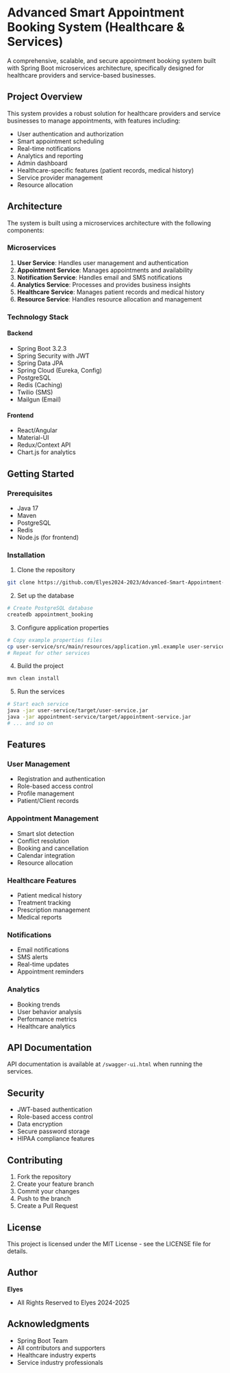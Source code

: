 # Advanced Smart Appointment Booking System (Healthcare & Services)

A comprehensive, scalable, and secure appointment booking system built with Spring Boot microservices architecture, specifically designed for healthcare providers and service-based businesses.

## Project Overview

This system provides a robust solution for healthcare providers and service businesses to manage appointments, with features including:
- User authentication and authorization
- Smart appointment scheduling
- Real-time notifications
- Analytics and reporting
- Admin dashboard
- Healthcare-specific features (patient records, medical history)
- Service provider management
- Resource allocation

## Architecture

The system is built using a microservices architecture with the following components:

### Microservices
1. **User Service**: Handles user management and authentication
2. **Appointment Service**: Manages appointments and availability
3. **Notification Service**: Handles email and SMS notifications
4. **Analytics Service**: Processes and provides business insights
5. **Healthcare Service**: Manages patient records and medical history
6. **Resource Service**: Handles resource allocation and management

### Technology Stack

#### Backend
- Spring Boot 3.2.3
- Spring Security with JWT
- Spring Data JPA
- Spring Cloud (Eureka, Config)
- PostgreSQL
- Redis (Caching)
- Twilio (SMS)
- Mailgun (Email)

#### Frontend
- React/Angular
- Material-UI
- Redux/Context API
- Chart.js for analytics

## Getting Started

### Prerequisites
- Java 17
- Maven
- PostgreSQL
- Redis
- Node.js (for frontend)

### Installation

1. Clone the repository
```bash
git clone https://github.com/Elyes2024-2023/Advanced-Smart-Appointment-Booking-System.git
```

2. Set up the database
```bash
# Create PostgreSQL database
createdb appointment_booking
```

3. Configure application properties
```bash
# Copy example properties files
cp user-service/src/main/resources/application.yml.example user-service/src/main/resources/application.yml
# Repeat for other services
```

4. Build the project
```bash
mvn clean install
```

5. Run the services
```bash
# Start each service
java -jar user-service/target/user-service.jar
java -jar appointment-service/target/appointment-service.jar
# ... and so on
```

## Features

### User Management
- Registration and authentication
- Role-based access control
- Profile management
- Patient/Client records

### Appointment Management
- Smart slot detection
- Conflict resolution
- Booking and cancellation
- Calendar integration
- Resource allocation

### Healthcare Features
- Patient medical history
- Treatment tracking
- Prescription management
- Medical reports

### Notifications
- Email notifications
- SMS alerts
- Real-time updates
- Appointment reminders

### Analytics
- Booking trends
- User behavior analysis
- Performance metrics
- Healthcare analytics

## API Documentation

API documentation is available at `/swagger-ui.html` when running the services.

## Security

- JWT-based authentication
- Role-based access control
- Data encryption
- Secure password storage
- HIPAA compliance features

## Contributing

1. Fork the repository
2. Create your feature branch
3. Commit your changes
4. Push to the branch
5. Create a Pull Request

## License

This project is licensed under the MIT License - see the LICENSE file for details.

## Author

**Elyes**
- All Rights Reserved to Elyes 2024-2025

## Acknowledgments

- Spring Boot Team
- All contributors and supporters
- Healthcare industry experts
- Service industry professionals 